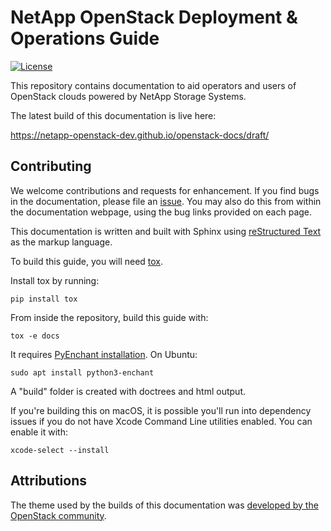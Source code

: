NetApp OpenStack Deployment & Operations Guide
==============================================

[![License](https://img.shields.io/badge/License-Apache%202.0-blue.svg)](https://opensource.org/licenses/Apache-2.0)

This repository contains documentation to aid operators and users of
OpenStack clouds powered by NetApp Storage Systems.

The latest build of this documentation is live here:

 https://netapp-openstack-dev.github.io/openstack-docs/draft/


Contributing
------------

We welcome contributions and requests for enhancement. If you find bugs in
the documentation, please file
an [issue](https://github.com/NetApp-openstack-dev/openstack-docs/issues). You
may also do this from within the documentation webpage, using the bug links
provided on each page.

This documentation is written and built with Sphinx using
[reStructured Text](http://www.sphinx-doc.org/en/stable/rest.html) as the
markup language.

To build this guide, you will need
[tox](https://tox.readthedocs.io/en/latest/).

Install tox by running:

```
pip install tox
```

From inside the repository, build this guide with:

```
tox -e docs
```

It requires [PyEnchant installation](https://pyenchant.github.io/pyenchant/install.html#installing-the-enchant-c-library). On Ubuntu:

```
sudo apt install python3-enchant
```

A "build" folder is created with doctrees and html output.


If you're building this on macOS, it is possible you'll run into dependency
issues if you do not have Xcode Command Line utilities enabled. You can
enable it with:

```
xcode-select --install
```


Attributions
------------

The theme used by the builds of this documentation was [developed by the
OpenStack community](https://docs.openstack.org/openstackdocstheme/latest/).

